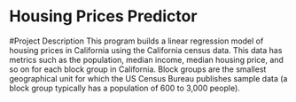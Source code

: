 # Housing Prices Predictor
#Project Description 
This program builds a linear regression model of housing prices in California using the California census data. This data has metrics such as the population, median income, median housing price, and so on for each block group in California. Block groups are the smallest geographical unit for which the US Census Bureau publishes sample data (a block group typically has a population of 600 to 3,000 people). 
